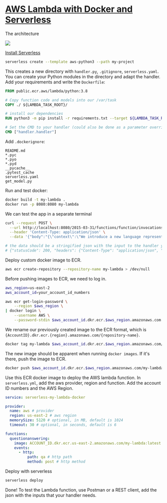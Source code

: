# [AWS Lambda with Docker and Serverless](https://www.philschmid.de/serverless-bert-with-huggingface-aws-lambda-docker)

The architecture

![ ](https://www.philschmid.de/static/40699c51c9b076cb14e14c31f432fc19/21482/architektur.png)

[Install Serverless](https://www.serverless.com/framework/docs/getting-started/)

```bash
serverless create --template aws-python3 --path my-project
```

This creates a new directory with `handler.py`, `.gitignore`, `serverless.yaml`. You can create your Python modules in the directory and adapt the handler. Add your requirements and write the `Dockerfile`:

```Dockerfile
FROM public.ecr.aws/lambda/python:3.8

# Copy function code and models into our /var/task
COPY ./ ${LAMBDA_TASK_ROOT}/

# install our dependencies
RUN python3 -m pip install -r requirements.txt --target ${LAMBDA_TASK_ROOT}

# Set the CMD to your handler (could also be done as a parameter override outside of the Dockerfile)
CMD ["handler.handler"]
```

Add `.dockerignore`:

```.dockerignore
README.md
*.pyc
*.pyo
*.pyd
__pycache__
.pytest_cache
serverless.yaml
get_model.py
```

Run and test docker:

```bash
docker build -t my-lambda .
docker run -p 8080:8080 my-lambda
```

We can test the app in a separate terminal

```bash
curl --request POST \
  --url http://localhost:8080/2015-03-31/functions/function/invocations \
  --header 'Content-Type: application/json' \
  --data '{"body":"{\"context\":\"We introduce a new language representation\",\n\"question\":\"What is the GLUE score for Bert?\"\n}"}'

# the data should be a stringified json with the input to the handler you wrote for your app.
# {"statusCode": 200, "headers": {"Content-Type": "application/json", "Access-Control-Allow-Origin": "*", "Access-Control-Allow-Credentials": true}, "body": "{\"answer\": \"80 . 5 %\"}"}%
```

Deploy custom docker image to ECR.

```bash
aws ecr create-repository --repository-name my-lambda > /dev/null
```

Before pushing images to ECR, we need to log in.

```bash
aws_region=us-east-2
aws_account_id=your_account_id_numbers

aws ecr get-login-password \
    --region $aws_region \
| docker login \
    --username AWS \
    --password-stdin $aws_account_id.dkr.ecr.$aws_region.amazonaws.com
```

We rename our previously created image to the ECR format, which is `{AccountID}.dkr.ecr.{region}.amazonaws.com/{repository-name}`.

```bash
docker tag my-lambda $aws_account_id.dkr.ecr.$aws_region.amazonaws.com/my-lambda
```

The new image should be apparent when running `docker images`. If it's there, push the image to ECR.

```bash
docker push $aws_account_id.dkr.ecr.$aws_region.amazonaws.com/my-lambda
```

Use this ECR docker image to deploy the AWS lambda function. In `serverless.yml`, add the aws provider, region and function. Add the account ID numbers and the AWS Region.

```yml
service: serverless-my-lambda-docker

provider:
  name: aws # provider
  region: us-east-2 # aws region
  memorySize: 5120 # optional, in MB, default is 1024
  timeout: 30 # optional, in seconds, default is 6

functions:
  questionanswering:
    image: ACCOUNT_ID.dkr.ecr.us-east-2.amazonaws.com/my-lambda:latest #ecr url
    events:
      - http:
          path: qa # http path
          method: post # http method
```

Deploy with serverless

```bash
serverless deploy
```

Done! To test the Lambda function, use Postman or a REST client, add the json with the inputs that your handler needs.
